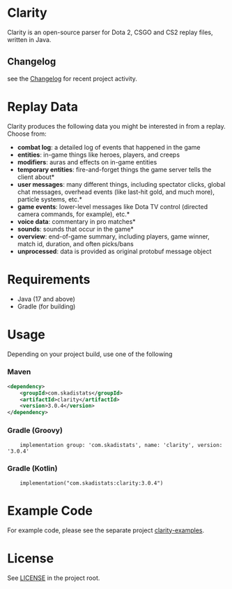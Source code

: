 # Clarity

Clarity is an open-source parser for Dota 2, CSGO and CS2 replay files, written in Java.

## Changelog
see the [Changelog](/CHANGELOG.md) for recent project activity.

# Replay Data

Clarity produces the following data you might be interested in from a replay. Choose from:

* **combat log**: a detailed log of events that happened in the game
* **entities**: in-game things like heroes, players, and creeps
* **modifiers**: auras and effects on in-game entities
* **temporary entities**: fire-and-forget things the game server tells the client about*
* **user messages**: many different things, including spectator clicks, global chat messages, overhead events (like last-hit gold, and much more), particle systems, etc.*
* **game events**: lower-level messages like Dota TV control (directed camera commands, for example), etc.*
* **voice data**: commentary in pro matches*
* **sounds**: sounds that occur in the game*
* **overview**: end-of-game summary, including players, game winner, match id, duration, and often picks/bans
* **unprocessed**: data is provided as original protobuf message object

# Requirements

* Java (17 and above)
* Gradle (for building)

# Usage

Depending on your project build, use one of the following

### Maven
```XML
<dependency>
	<groupId>com.skadistats</groupId>
	<artifactId>clarity</artifactId>
	<version>3.0.4</version>
</dependency>
```

### Gradle (Groovy)
```
    implementation group: 'com.skadistats', name: 'clarity', version: '3.0.4'
```

### Gradle (Kotlin)
```
    implementation("com.skadistats:clarity:3.0.4")
```

# Example Code

For example code, please see the separate project [clarity-examples](https://github.com/skadistats/clarity-examples).

# License

See [LICENSE](/LICENSE) in the project root.
